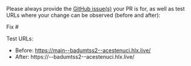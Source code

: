 Please always provide the [GitHub issue(s)](../issues) your PR is for, as well as test URLs where your change can be observed (before and after):

Fix #<gh-issue-id>

Test URLs:
- Before: https://main--badumtss2--acestenuci.hlx.live/
- After: https://<branch>--badumtss2--acestenuci.hlx.live/
